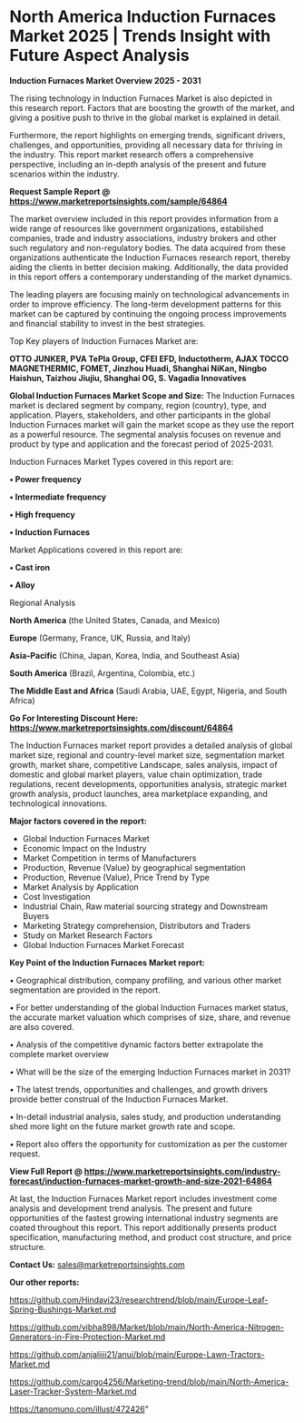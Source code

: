 # North America Induction Furnaces Market 2025 | Trends Insight with Future Aspect Analysis

<Strong> Induction Furnaces Market Overview 2025 - 2031</strong>

The rising technology in Induction Furnaces Market is also depicted in this research report. Factors that are boosting the growth of the market, and giving a positive push to thrive in the global market is explained in detail.

Furthermore, the report highlights on emerging trends, significant drivers, challenges, and opportunities, providing all necessary data for thriving in the industry. This report market research offers a comprehensive perspective, including an in-depth analysis of the present and future scenarios within the industry.

<strong>Request Sample Report @ <a href=https://www.marketreportsinsights.com/sample/64864>https://www.marketreportsinsights.com/sample/64864</a></strong>

The market overview included in this report provides information from a wide range of resources like government organizations, established companies, trade and industry associations, industry brokers and other such regulatory and non-regulatory bodies. The data acquired from these organizations authenticate the Induction Furnaces research report, thereby aiding the clients in better decision making. Additionally, the data provided in this report offers a contemporary understanding of the market dynamics.

The leading players are focusing mainly on technological advancements in order to improve efficiency. The long-term development patterns for this market can be captured by continuing the ongoing process improvements and financial stability to invest in the best strategies.

Top Key players of Induction Furnaces Market are:

<strong>OTTO JUNKER, PVA TePla Group, CFEI EFD, Inductotherm, AJAX TOCCO MAGNETHERMIC, FOMET, Jinzhou Huadi, Shanghai NiKan, Ningbo Haishun, Taizhou Jiujiu, Shanghai OG, S. Vagadia Innovatives</strong>

<strong><b>Global Induction Furnaces Market Scope and Size:</b></strong>
The Induction Furnaces market is declared segment by company, region (country), type, and application. Players, stakeholders, and other participants in the global Induction Furnaces market will gain the market scope as they use the report as a powerful resource. The segmental analysis focuses on revenue and product by type and application and the forecast period of 2025-2031.

Induction Furnaces Market Types covered in this report are:

<strong>• Power frequency

• Intermediate frequency

• High frequency

• Induction Furnaces</strong>

Market Applications covered in this report are:

<strong>• Cast iron

• Alloy</strong> 

Regional Analysis

<strong>North America</strong> (the United States, Canada, and Mexico)

<strong>Europe</strong> (Germany, France, UK, Russia, and Italy)

<strong>Asia-Pacific</strong> (China, Japan, Korea, India, and Southeast Asia)

<strong>South America</strong> (Brazil, Argentina, Colombia, etc.)

<strong>The Middle East and Africa</strong> (Saudi Arabia, UAE, Egypt, Nigeria, and South Africa)

<strong>Go For Interesting Discount Here: <a href=https://www.marketreportsinsights.com/discount/64864>https://www.marketreportsinsights.com/discount/64864</a></strong>

The Induction Furnaces market report provides a detailed analysis of global market size, regional and country-level market size, segmentation market growth, market share, competitive Landscape, sales analysis, impact of domestic and global market players, value chain optimization, trade regulations, recent developments, opportunities analysis, strategic market growth analysis, product launches, area marketplace expanding, and technological innovations.

<strong><b>Major factors covered in the report:</b></strong>
<ul>
  <li>Global Induction Furnaces Market </li>
  <li>Economic Impact on the Industry</li>
  <li>Market Competition in terms of Manufacturers</li>
  <li>Production, Revenue (Value) by geographical segmentation</li>
  <li>Production, Revenue (Value), Price Trend by Type</li>
  <li>Market Analysis by Application</li>
  <li>Cost Investigation</li>
  <li>Industrial Chain, Raw material sourcing strategy and Downstream Buyers</li>
  <li>Marketing Strategy comprehension, Distributors and Traders</li>
  <li>Study on Market Research Factors</li>
  <li>Global Induction Furnaces Market Forecast</li>
</ul>

<strong><b>Key Point of the Induction Furnaces Market report:</b></strong>

• Geographical distribution, company profiling, and various other market segmentation are provided in the report.

• For better understanding of the global Induction Furnaces market status, the accurate market valuation which comprises of size, share, and revenue are also covered.

• Analysis of the competitive dynamic factors better extrapolate the complete market overview

• What will be the size of the emerging Induction Furnaces market in 2031?

• The latest trends, opportunities and challenges, and growth drivers provide better construal of the Induction Furnaces Market.

• In-detail industrial analysis, sales study, and production understanding shed more light on the future market growth rate and scope.

• Report also offers the opportunity for customization as per the customer request.

<strong><b>View Full Report @ <a href=https://www.marketreportsinsights.com/industry-forecast/induction-furnaces-market-growth-and-size-2021-64864>https://www.marketreportsinsights.com/industry-forecast/induction-furnaces-market-growth-and-size-2021-64864</a></b></strong>


At last, the Induction Furnaces Market report includes investment come analysis and development trend analysis. The present and future opportunities of the fastest growing international industry segments are coated throughout this report. This report additionally presents product specification, manufacturing method, and product cost structure, and price structure.

<strong>Contact Us:</strong>
sales@marketreportsinsights.com

<strong>Our other reports:</strong>

<a href=https://github.com/Hindavi23/researchtrend/blob/main/Europe-Leaf-Spring-Bushings-Market.md>https://github.com/Hindavi23/researchtrend/blob/main/Europe-Leaf-Spring-Bushings-Market.md</a>

<a href=https://github.com/vibha898/Market/blob/main/North-America-Nitrogen-Generators-in-Fire-Protection-Market.md>https://github.com/vibha898/Market/blob/main/North-America-Nitrogen-Generators-in-Fire-Protection-Market.md</a>

<a href=https://github.com/anjaliiii21/anui/blob/main/Europe-Lawn-Tractors-Market.md>https://github.com/anjaliiii21/anui/blob/main/Europe-Lawn-Tractors-Market.md</a>

<a href=https://github.com/cargo4256/Marketing-trend/blob/main/North-America-Laser-Tracker-System-Market.md>https://github.com/cargo4256/Marketing-trend/blob/main/North-America-Laser-Tracker-System-Market.md</a>

<a href=https://tanomuno.com/illust/472426>https://tanomuno.com/illust/472426</a>"
